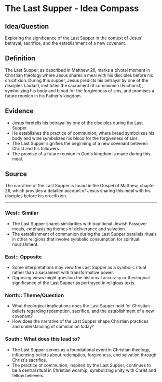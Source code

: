# The Last Supper - Idea Compass

## Idea/Question

Exploring the significance of the Last Supper in the context of Jesus' betrayal, sacrifice, and the establishment of a new covenant.

## Definition

The Last Supper, as described in Matthew 26, marks a pivotal moment in Christian theology where Jesus shares a meal with his disciples before his crucifixion. During this supper, Jesus predicts his betrayal by one of the disciples (Judas), institutes the sacrament of communion (Eucharist), symbolizing his body and blood for the forgiveness of sins, and promises a future reunion in his Father's kingdom.

## Evidence

- Jesus foretells his betrayal by one of the disciples during the Last Supper.
- He establishes the practice of communion, where bread symbolizes his body and wine symbolizes his blood for the forgiveness of sins.
- The Last Supper signifies the beginning of a new covenant between Christ and his followers.
- The promise of a future reunion in God's kingdom is made during this meal.

## Source

The narrative of the Last Supper is found in the Gospel of Matthew, chapter 26, which provides a detailed account of Jesus sharing this meal with his disciples before his crucifixion.

___

### West:: Similar

- The Last Supper shares similarities with traditional Jewish Passover meals, emphasizing themes of deliverance and salvation.
- The establishment of communion during the Last Supper parallels rituals in other religions that involve symbolic consumption for spiritual nourishment.

### East:: Opposite

- Some interpretations may view the Last Supper as a symbolic ritual rather than a sacrament with transformative power.
- Opposing views might question the historical accuracy or theological significance of the Last Supper as portrayed in religious texts.

### North:: Theme/Question

- What theological implications does the Last Supper hold for Christian beliefs regarding redemption, sacrifice, and the establishment of a new covenant?
- How does the narrative of the Last Supper shape Christian practices and understanding of communion today?

### South:: What does this lead to?

- The Last Supper serves as a foundational event in Christian theology, influencing beliefs about redemption, forgiveness, and salvation through Christ's sacrifice.
- The practice of communion, inspired by the Last Supper, continues to be a central ritual in Christian worship, symbolizing unity with Christ and fellow believers.

